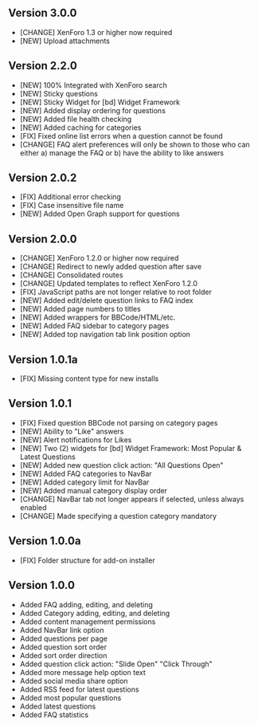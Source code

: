 Version 3.0.0
---------------
- [CHANGE] XenForo 1.3 or higher now required
- [NEW] Upload attachments

Version 2.2.0
---------------
- [NEW] 100% Integrated with XenForo search
- [NEW] Sticky questions
- [NEW] Sticky Widget for [bd] Widget Framework
- [NEW] Added display ordering for questions
- [NEW] Added file health checking
- [NEW] Added caching for categories
- [FIX] Fixed online list errors when a question cannot be found
- [CHANGE] FAQ alert preferences will only be shown to those who can either a) manage the FAQ or b) have the ability to like answers

Version 2.0.2
---------------
- [FIX] Additional error checking
- [FIX] Case insensitive file name
- [NEW] Added Open Graph support for questions

Version 2.0.0
---------------
- [CHANGE] XenForo 1.2.0 or higher now required
- [CHANGE] Redirect to newly added question after save
- [CHANGE] Consolidated routes
- [CHANGE] Updated templates to reflect XenForo 1.2.0
- [FIX] JavaScript paths are not longer relative to root folder
- [NEW] Added edit/delete question links to FAQ index
- [NEW] Added page numbers to titles
- [NEW] Added wrappers for BBCode/HTML/etc.
- [NEW] Added FAQ sidebar to category pages
- [NEW] Added top navigation tab link position option

Version 1.0.1a
---------------
- [FIX] Missing content type for new installs

Version 1.0.1
---------------
- [FIX] Fixed question BBCode not parsing on category pages
- [NEW] Ability to "Like" answers
- [NEW] Alert notifications for Likes
- [NEW] Two (2) widgets for [bd] Widget Framework: Most Popular & Latest Questions
- [NEW] Added new question click action: "All Questions Open"
- [NEW] Added FAQ categories to NavBar
- [NEW] Added category limit for NavBar
- [NEW] Added manual category display order
- [CHANGE] NavBar tab not longer appears if selected, unless always enabled
- [CHANGE] Made specifying a question category mandatory

Version 1.0.0a
---------------
- [FIX] Folder structure for add-on installer

Version 1.0.0
---------------
- Added FAQ adding, editing, and deleting
- Added Category adding, editing, and deleting
- Added content management permissions
- Added NavBar link option
- Added questions per page
- Added question sort order
- Added sort order direction
- Added question click action: "Slide Open" "Click Through"
- Added more message help option text
- Added social media share option
- Added RSS feed for latest questions
- Added most popular questions
- Added latest questions
- Added FAQ statistics
